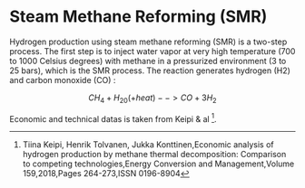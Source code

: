 # Steam Methane Reforming (SMR)


Hydrogen production using steam methane reforming (SMR) is a two-step process. The first step is to inject water vapor at very high temperature (700 to 1000 Celsius degrees) with methane in a pressurized environment (3 to 25 bars), which is the SMR process. The reaction generates hydrogen (H2) and carbon monoxide (CO) : 


$$CH_4 + H_20 (+heat) --> CO + 3H_2$$

Economic and technical datas is taken from Keipi & al [^1].



[^1]: Tiina Keipi, Henrik Tolvanen, Jukka Konttinen,Economic analysis of hydrogen production by methane thermal decomposition: Comparison to competing technologies,Energy Conversion and Management,Volume 159,2018,Pages 264-273,ISSN 0196-8904
